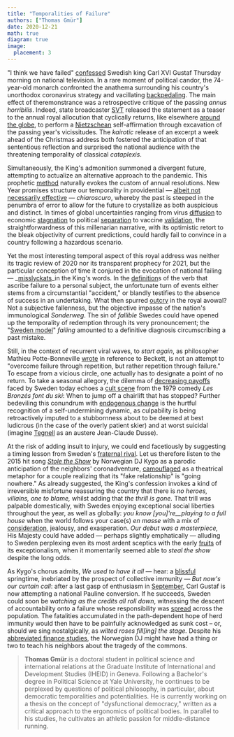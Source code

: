```yaml
---
title: "Temporalities of Failure"
authors: ["Thomas Gmür"]
date: 2020-12-21
math: true
diagram: true
image:
  placement: 3
---
```


&quot;I think we have failed&quot; [confessed](https://www.bbc.com/news/world-europe-55347021) Swedish king Carl XVI Gustaf Thursday morning on national television. In a rare moment of political candor, the 74-year-old monarch confronted the anathema surrounding his country&#39;s unorthodox coronavirus strategy and vacillating [backpedaling](https://www.nytimes.com/2020/12/15/world/europe/sweden-coronavirus-restrictions.html). The main effect of theremonstrance was a retrospective critique of the passing _annus horribilis_. Indeed, state broadcaster [SVT](https://www.svt.se/nyheter/inrikes/kungen-jag-anser-att-vi-har-misslyckats) released the statement as a teaser to the annual royal allocution that cyclically returns, like elsewhere [around the globe](https://qz.com/1169029/new-years-speeches-by-all-the-worlds-leaders/), to perform a [Nietzschean](https://archive.org/details/thebirthoftraged00nietuoft) self-affirmation through excavation of the passing year&#39;s vicissitudes. The _kairotic_ release of an excerpt a week ahead of the Christmas address both fostered the anticipation of that sententious reflection and surprised the national audience with the threatening temporality of classical _cataplexis_.

Simultaneously, the King&#39;s admonition summoned a divergent future, attempting to actualize an alternative approach to the pandemic. This prophetic [method](https://www.wiley.com/en-us/What+is+the+Future%3F-p-9780745696539) naturally evokes the custom of annual resolutions. New Year promises structure our temporality in providential — [albeit not necessarily effective](https://www.wsj.com/articles/SB10001424052748703478704574612052322122442) — _chiaroscuro_, whereby the past is steeped in the penumbra of error to allow for the future to crystallize as both auspicious and distinct. In times of global uncertainties ranging from virus [diffusion](https://www.politico.eu/article/coronavirus-third-wave-europe-2021-world-health-organization-envoy/) to economic [stagnation](https://www.businessinsider.com/economic-outlook-q1-contraction-coronavirus-resurgence-vaccine-fiscal-stimulus-jpm-2020-11?r=US&amp;IR=T) to political [separation](https://www.bloomberg.com/news/articles/2020-12-17/boe-set-to-keep-stimulus-with-wary-eye-on-2021-decision-guide) to vaccine [validation](https://www.nature.com/articles/d41586-020-03326-w), the straightforwardness of this millenarian narrative, with its optimistic retort to the bleak objectivity of current predictions, could hardly fail to convince in a country following a hazardous scenario.

Yet the most interesting temporal aspect of this royal address was neither its tragic review of 2020 nor its transparent prophecy for 2021, but the particular conception of time it conjured in the evocation of national failing — _[misslyckats](https://www.svt.se/nyheter/inrikes/kungen-jag-anser-att-vi-har-misslyckats)_in the King&#39;s words. In the [definition](https://www.saob.se/artikel/?unik=M_1037-0089.CFus#U_M1037_57968)s of the verb that ascribe failure to a personal subject, the unfortunate turn of events either stems from a circumstantial &quot;accident,&quot; or blandly testifies to the absence of success in an undertaking. What then spurred [outcry](https://www.expressen.se/nyheter/kungligt/kungen-om-corona-vi-har-misslyckats/) in the royal avowal? Not a subjective fallenness, but the objective impasse of the nation&#39;s immunological _Sonderweg_. The sin of _fallible_ Swedes could have opened up the temporality of redemption through its very pronouncement; the &quot;[Sweden model](https://www.nytimes.com/2020/12/16/world/as-cases-surge-and-criticism-swells-sweden-rethinks-its-response.html)&quot; _failing_ amounted to a definitive diagnosis circumscribing a past mistake.

Still, in the context of recurrent viral waves, to _start again_, as philosopher Mathieu Potte-Bonneville [wrote](https://editions-verdier.fr/livre/recommencer/) in reference to Beckett, is not an attempt to &quot;overcome failure through repetition, but rather repetition through failure.&quot; To escape from a vicious circle, one actually has to designate a point of no return. To take a seasonal allegory, the dilemma of [decreasing payoffs](https://journals.sagepub.com/doi/abs/10.1177/0951629814531667) faced by Sweden today echoes a [cult scene](https://www.youtube.com/watch?v=1CmvM5o9uj0) from the 1979 comedy _Les Bronzés font du ski_: When to jump off a chairlift that has stopped? Further bedeviling this conundrum with [endogenous change](https://journals.sagepub.com/doi/pdf/10.1177/0951629814531667?casa_token=EyLOGKHrsvcAAAAA:cco8ZOuWZ9r189FrjQc-YCSkRr6nAdhXh-Jrh-F-n3ISLY-xtIQvZfFKfUNTYi3_QNq-Rh_ERYntLQ) is the hurtful recognition of a self-undermining dynamic, as culpability is being retroactively imputed to a stubbornness about to be deemed at best ludicrous (in the case of the overly patient skier) and at worst suicidal (imagine [Tegnell](https://www.ft.com/content/5cc92d45-fbdb-43b7-9c66-26501693a371) as an austere Jean-Claude Dusse).

At the risk of adding insult to injury, we could end facetiously by suggesting a timing lesson from Sweden&#39;s [fraternal rival](https://journals.sagepub.com/doi/pdf/10.1177/000169930004300202?casa_token=rPKYCs-NCAAAAAAA:u-i_GzkCwdLBlAkKeMMrW74frYomS4UcKpc6kFxTd6gmZJvweBRXXncYlqLTvkQ6GF_Qa5nOwf4Bqg). Let us therefore listen to the 2015 hit song [_Stole the Show_](https://www.youtube.com/watch?v=BgfcToAjfdc) by Norwegian DJ Kygo as a parodic anticipation of the neighbors&#39; coronadventure, [camouflaged](https://vman.com/article/parson-james/) as a theatrical metaphor for a couple realizing that its &quot;fake relationship&quot; is &quot;going nowhere.&quot; As already suggested, the King&#39;s confession invokes a kind of irreversible misfortune reassuring the country that there is _no heroes, villains, one to blame,_ whilst adding that _the thrill is gone._ That trill was palpable domestically, with Swedes enjoying exceptional social liberties throughout the year, as well as globally: _you know [you]&#39;re__playing to a full house_ when the world follows your case(s) _en masse_ with a mix of [consideration](https://www.nytimes.com/2020/04/28/opinion/coronavirus-sweden.html), jealousy, and exasperation. _Our debut was a masterpiece,_ His Majesty could have added — perhaps slightly emphatically — alluding to Sweden perplexing even its most ardent sceptics with the early [fruits](https://www.ft.com/content/fdb6fbe4-4997-4f35-ba41-06ac2d6fd824) of its exceptionalism, when it momentarily seemed able to _steal the show_ despite the long odds.

As Kygo&#39;s chorus admits, _We used to have it all_ — hear: a [blissful](https://www.nytimes.com/2020/04/28/world/europe/sweden-coronavirus-herd-immunity.html) springtime, inebriated by the prospect of collective immunity — _But now&#39;s our curtain call_: after a last gasp of enthusiasm in [September](https://www.nytimes.com/2020/09/29/world/europe/sweden-coronavirus-strategy.html), Carl Gustaf is now attempting a national Pauline conversion. If he succeeds, Sweden could soon be _watching as the credits all roll down_, witnessing the descent of accountability onto a failure whose responsibility was [spread](https://www.businessinsider.com/sweden-coronavirus-strategy-explained-culture-of-trust-and-obedience-2020-4?r=US&amp;IR=T) across the population. The fatalities accumulated in the path-dependent hope of herd immunity would then have to be painfully acknowledged as sunk cost – or, should we sing nostalgically, as _wilted roses fill[ing] the stage._ Despite his [abbreviated finance studies](https://www.standard.co.uk/go/london/music/dj-kygo-on-tropical-house-going-with-the-slow-and-why-hes-primarily-a-pianist-a2927281.html), the Norwegian DJ might have had a thing or two to teach his neighbors about the tragedy of the commons.

> **Thomas Gmür** is a doctoral student in political science and international relations at the Graduate Institute of International and Development Studies (IHEID) in Geneva. Following a Bachelor&#39;s degree in Political Science at Yale University, he continues to be perplexed by questions of political philosophy, in particular, about democratic temporalities and potentialities. He is currently working on a thesis on the concept of &quot;dysfunctional democracy,&quot; written as a critical approach to the ergonomics of political bodies. In parallel to his studies, he cultivates an athletic passion for middle-distance running.
